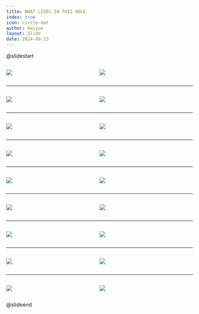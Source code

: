 ```yaml
---
title: WHAT LIVES IN THIS HOLE
index: true
icon: circle-dot
author: Haiyue
layout: Slide
date: 2024-09-23
---
```

 
@slidestart

<div style="display:flex">
<div style="flex:1">

![](https://raw.githubusercontent.com/yclord/reading/refs/heads/master/english/Level-N/WHAT%20LIVES%20IN%20THIS%20HOLE/001.webp)
</div>
<div style="flex:1">

![](https://raw.githubusercontent.com/yclord/reading/refs/heads/master/english/Level-N/WHAT%20LIVES%20IN%20THIS%20HOLE/002.webp)
</div>
</div>

---

<div style="display:flex">
<div style="flex:1">

![](https://raw.githubusercontent.com/yclord/reading/refs/heads/master/english/Level-N/WHAT%20LIVES%20IN%20THIS%20HOLE/003.webp)
</div>
<div style="flex:1">

![](https://raw.githubusercontent.com/yclord/reading/refs/heads/master/english/Level-N/WHAT%20LIVES%20IN%20THIS%20HOLE/004.webp)
</div>
</div>

---

<div style="display:flex">
<div style="flex:1">

![](https://raw.githubusercontent.com/yclord/reading/refs/heads/master/english/Level-N/WHAT%20LIVES%20IN%20THIS%20HOLE/005.webp)
</div>
<div style="flex:1">

![](https://raw.githubusercontent.com/yclord/reading/refs/heads/master/english/Level-N/WHAT%20LIVES%20IN%20THIS%20HOLE/006.webp)
</div>
</div>

---

<div style="display:flex">
<div style="flex:1">

![](https://raw.githubusercontent.com/yclord/reading/refs/heads/master/english/Level-N/WHAT%20LIVES%20IN%20THIS%20HOLE/007.webp)
</div>
<div style="flex:1">

![](https://raw.githubusercontent.com/yclord/reading/refs/heads/master/english/Level-N/WHAT%20LIVES%20IN%20THIS%20HOLE/008.webp)
</div>
</div>

---

<div style="display:flex">
<div style="flex:1">

![](https://raw.githubusercontent.com/yclord/reading/refs/heads/master/english/Level-N/WHAT%20LIVES%20IN%20THIS%20HOLE/009.webp)
</div>
<div style="flex:1">

![](https://raw.githubusercontent.com/yclord/reading/refs/heads/master/english/Level-N/WHAT%20LIVES%20IN%20THIS%20HOLE/010.webp)
</div>
</div>

---

<div style="display:flex">
<div style="flex:1">

![](https://raw.githubusercontent.com/yclord/reading/refs/heads/master/english/Level-N/WHAT%20LIVES%20IN%20THIS%20HOLE/011.webp)
</div>
<div style="flex:1">

![](https://raw.githubusercontent.com/yclord/reading/refs/heads/master/english/Level-N/WHAT%20LIVES%20IN%20THIS%20HOLE/012.webp)
</div>
</div>

---

<div style="display:flex">
<div style="flex:1">

![](https://raw.githubusercontent.com/yclord/reading/refs/heads/master/english/Level-N/WHAT%20LIVES%20IN%20THIS%20HOLE/013.webp)
</div>
<div style="flex:1">

![](https://raw.githubusercontent.com/yclord/reading/refs/heads/master/english/Level-N/WHAT%20LIVES%20IN%20THIS%20HOLE/014.webp)
</div>
</div>

---

<div style="display:flex">
<div style="flex:1">

![](https://raw.githubusercontent.com/yclord/reading/refs/heads/master/english/Level-N/WHAT%20LIVES%20IN%20THIS%20HOLE/015.webp)
</div>
<div style="flex:1">

![](https://raw.githubusercontent.com/yclord/reading/refs/heads/master/english/Level-N/WHAT%20LIVES%20IN%20THIS%20HOLE/016.webp)
</div>
</div>

---

<div style="display:flex">
<div style="flex:1">

![](https://raw.githubusercontent.com/yclord/reading/refs/heads/master/english/Level-N/WHAT%20LIVES%20IN%20THIS%20HOLE/017.webp)
</div>
<div style="flex:1">

![](https://raw.githubusercontent.com/yclord/reading/refs/heads/master/english/Level-N/WHAT%20LIVES%20IN%20THIS%20HOLE/018.webp)
</div>
</div>

@slideend